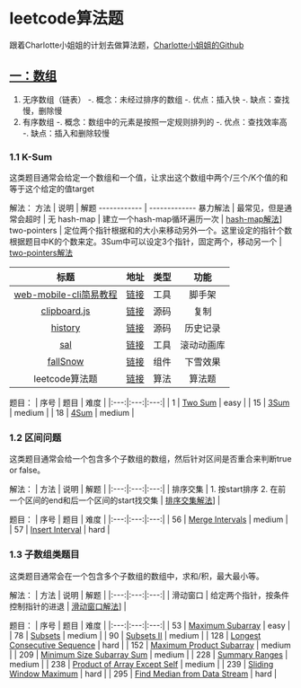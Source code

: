 # leetcode算法题
跟着Charlotte小姐姐的计划去做算法题，[Charlotte小姐姐的Github](https://github.com/huxiaoman7/leetcodebook)

## [一：数组](https://github.com/huxiaoman7/leetcodebook/blob/master/Array/array.md)
1. 无序数组（链表）
    -. 概念：未经过排序的数组
    -. 优点：插入快
    -. 缺点：查找慢，删除慢
2. 有序数组
    -. 概念：数组中的元素是按照一定规则排列的
    -. 优点：查找效率高
    -. 缺点：插入和删除较慢

### 1.1 K-Sum
这类题目通常会给定一个数组和一个值，让求出这个数组中两个/三个/K个值的和等于这个给定的值target

解法：
方法 | 说明 | 解题 
------------ | -------------
暴力解法 | 最常见，但是通常会超时 | 无 
hash-map | 建立一个hash-map循环遍历一次 | [hash-map解法](K-Sum-1.md)] 
two-pointers | 定位两个指针根据和的大小来移动另外一个。这里设定的指针个数根据题目中K的个数来定。3Sum中可以设定3个指针，固定两个，移动另一个 | [two-pointers解法](K-Sum-2.md) 

| 标题 | 地址 | 类型 | 功能 |
|:---:|:---:|:---:|:---:|
| [web-mobile-cli简易教程](https://github.com/sihai00/web-mobile-cli) | [链接](web-mobile-cli简易教程) | 工具 | 脚手架 |
| [clipboard.js](https://github.com/zenorocha/clipboard.js) | [链接](analysis/clipboard/) | 源码 | 复制 |
| [history](https://github.com/ReactTraining/history) | [链接](analysis/history/) | 源码 | 历史记录 |
| [sal](https://github.com/mciastek/sal) | [链接](sal) | 工具 | 滚动动画库 |
| [fallSnow](https://codepen.io/sihai00/pen/EGqpXp) | [链接](fallSnow) | 组件 | 下雪效果 |
| leetcode算法题 | [链接](algorithm) | 算法 | 算法题 |

题目：
| 序号 | 题目 | 难度 | 
|:---:|:---:|:---:|
| 1 | [Two Sum](https://leetcode.com/problems/two-sum/) | easy | 
| 15 | [3Sum](https://leetcode.com/problems/3sum/) | medium | 
| 18 | [4Sum](https://leetcode.com/problems/4sum) | medium | 

### 1.2 区间问题
这类题目通常会给一个包含多个子数组的数组，然后针对区间是否重合来判断true or false。

解法：
| 方法 | 说明 | 解题 | 
|:---:|:---:|:---:|
| 排序交集 | 1. 按start排序 2. 在前一个区间的end和后一个区间的start找交集 | [排序交集解法](ragne.md)] |

题目：
| 序号 | 题目 | 难度 | 
|:---:|:---:|:---:|
| 56 | [Merge Intervals](https://leetcode.com/problems/merge-intervals) | medium | 
| 57 | [Insert Interval](https://leetcode.com/problems/insert-interval) | hard | 

### 1.3 子数组类题目
这类题目通常会在一个包含多个子数组的数组中，求和/积，最大最小等。

解法：
| 方法 | 说明 | 解题 | 
|:---:|:---:|:---:|
| 滑动窗口 | 给定两个指针，按条件控制指针的进退 | [滑动窗口解法](subArray.md)] |

题目：
| 序号 | 题目 | 难度 | 
|:---:|:---:|:---:|
| 53 | [Maximum Subarray](https://leetcode.com/problems/maximum-subarray/) | easy | 
| 78 | [Subsets](https://leetcode.com/problems/subsets/) | medium | 
| 90 | [Subsets II](https://leetcode.com/problems/subsets-ii/) | medium | 
| 128 | [Longest Consecutive Sequence](https://leetcode.com/problems/longest-consecutive-sequence) | hard | 
| 152 | [Maximum Product Subarray](https://leetcode.com/problems/maximum-product-subarray/) | medium | 
| 209 | [Minimum Size Subarray Sum](https://leetcode.com/problems/minimum-size-subarray-sum/) | medium | 
| 228 | [Summary Ranges](https://leetcode.com/problems/summary-ranges/) | medium | 
| 238 | [Product of Array Except Self](https://leetcode.com/problems/product-of-array-except-self/) | medium | 
| 239 | [Sliding Window Maximum](https://leetcode.com/problems/sliding-window-maximum/) | hard | 
| 295 | [Find Median from Data Stream](https://leetcode.com/problems/find-median-from-data-stream/) | hard | 
